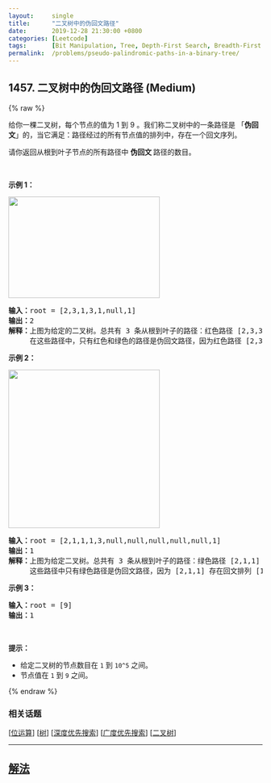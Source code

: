 ```yaml
---
layout:     single
title:      "二叉树中的伪回文路径"
date:       2019-12-28 21:30:00 +0800
categories: [Leetcode]
tags:       [Bit Manipulation, Tree, Depth-First Search, Breadth-First Search, Binary Tree]
permalink:  /problems/pseudo-palindromic-paths-in-a-binary-tree/
---
```


## 1457. 二叉树中的伪回文路径 (Medium)

{% raw %}

<p>给你一棵二叉树，每个节点的值为 1 到 9 。我们称二叉树中的一条路径是 「<strong>伪回文</strong>」的，当它满足：路径经过的所有节点值的排列中，存在一个回文序列。</p>

<p>请你返回从根到叶子节点的所有路径中&nbsp;<strong>伪回文&nbsp;</strong>路径的数目。</p>

<p>&nbsp;</p>

<p><strong>示例 1：</strong></p>

<p><img alt="" src="https://assets.leetcode-cn.com/aliyun-lc-upload/uploads/2020/05/23/palindromic_paths_1.png" style="height: 201px; width: 300px;"></p>

<pre><strong>输入：</strong>root = [2,3,1,3,1,null,1]
<strong>输出：</strong>2 
<strong>解释：</strong>上图为给定的二叉树。总共有 3 条从根到叶子的路径：红色路径 [2,3,3] ，绿色路径 [2,1,1] 和路径 [2,3,1] 。
     在这些路径中，只有红色和绿色的路径是伪回文路径，因为红色路径 [2,3,3] 存在回文排列 [3,2,3] ，绿色路径 [2,1,1] 存在回文排列 [1,2,1] 。
</pre>

<p><strong>示例 2：</strong></p>

<p><strong><img alt="" src="https://assets.leetcode-cn.com/aliyun-lc-upload/uploads/2020/05/23/palindromic_paths_2.png" style="height: 314px; width: 300px;"></strong></p>

<pre><strong>输入：</strong>root = [2,1,1,1,3,null,null,null,null,null,1]
<strong>输出：</strong>1 
<strong>解释：</strong>上图为给定二叉树。总共有 3 条从根到叶子的路径：绿色路径 [2,1,1] ，路径 [2,1,3,1] 和路径 [2,1] 。
     这些路径中只有绿色路径是伪回文路径，因为 [2,1,1] 存在回文排列 [1,2,1] 。
</pre>

<p><strong>示例 3：</strong></p>

<pre><strong>输入：</strong>root = [9]
<strong>输出：</strong>1
</pre>

<p>&nbsp;</p>

<p><strong>提示：</strong></p>

<ul>
	<li>给定二叉树的节点数目在&nbsp;<code>1</code>&nbsp;到&nbsp;<code>10^5</code>&nbsp;之间。</li>
	<li>节点值在&nbsp;<code>1</code> 到&nbsp;<code>9</code>&nbsp;之间。</li>
</ul>

{% endraw %}

### 相关话题
  [[位运算](https://github.com/awesee/leetcode/tree/master/tag/bit-manipulation/README.md)]
  [[树](https://github.com/awesee/leetcode/tree/master/tag/tree/README.md)]
  [[深度优先搜索](https://github.com/awesee/leetcode/tree/master/tag/depth-first-search/README.md)]
  [[广度优先搜索](https://github.com/awesee/leetcode/tree/master/tag/breadth-first-search/README.md)]
  [[二叉树](https://github.com/awesee/leetcode/tree/master/tag/binary-tree/README.md)]

---

## [解法](https://github.com/awesee/leetcode/tree/master/problems/pseudo-palindromic-paths-in-a-binary-tree)
